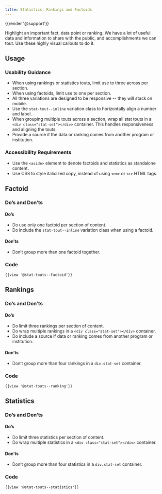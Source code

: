 ```yaml
---
title: Statistics, Rankings and Factoids
---
```

{{render '@support'}}

Highlight an important fact, data point or ranking. We have a lot of useful data and information to share with the public, and accomplishments we can tout. Use these highly visual callouts to do it.

## **Usage**

### **Usability Guidance**

* When using rankings or statistics touts, limit use to three across per section.
* When using factoids, limit use to one per section.
* All three variations are designed to be responsive -- they will stack on mobile.
* Use the `stat-tout--inline` variation class to horizontally align a number and label.
* When grouping multiple touts across a section, wrap all stat touts in a `<div class="stat-set"></div>` container. This handles responsiveness and aligning the touts.
* Provide a source if the data or ranking comes from another program or institution.

### **Accessibility Requirements**

* Use the `<aside>` element to denote factoids and statistics as standalone content.
* Use CSS to style italicized copy, instead of using `<em>` or `<i>` HTML tags.

## **Factoid**

### **Do’s and Don’ts**

#### **Do’s**
* Do use only one factoid per section of content.
* Do include the `stat-tout--inline` variation class when using a factoid.

#### **Don’ts**
* Don’t group more than one factoid together.

### **Code**

```
{{view '@stat-touts--factoid'}}
```

## **Rankings**

### **Do’s and Don’ts**

#### **Do’s**
* Do limit three rankings per section of content.
* Do wrap multiple rankings in a `<div class="stat-set"></div>` container.
* Do include a source if data or ranking comes from another program or institution.

#### **Don’ts**
* Don’t group more than four rankings in a `div.stat-set` container.

### **Code**

```
{{view '@stat-touts--ranking'}}
```

## **Statistics**

### **Do’s and Don’ts**

#### **Do’s**
* Do limit three statistics per section of content.
* Do wrap multiple statistics in a `<div class="stat-set"></div>` container.

#### **Don’ts**
* Don’t group more than four statistics in a `div.stat-set` container.

### **Code**

```
{{view '@stat-touts--statistics'}}
```
